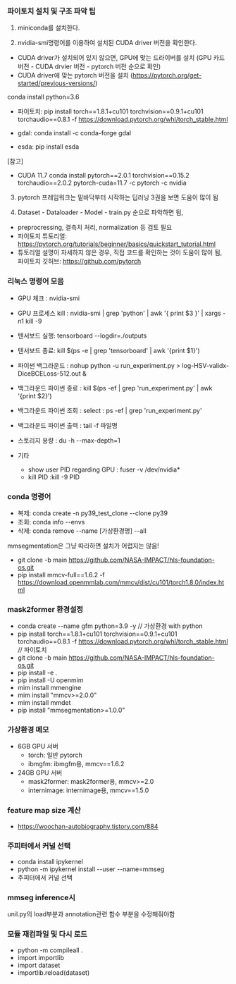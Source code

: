 ### 파이토치 설치 및 구조 파악 팁

1. miniconda를 설치한다.

2. nvidia-smi명령어를 이용하여 설치된 CUDA driver 버전을 확인한다.
 - CUDA driver가 설치되어 있지 않으면, GPU에 맞는 드라이버를 설치 (GPU 카드 버전 - CUDA drvier 버전 - pytorch 버전 순으로 확인)
 - CUDA driver에 맞는 pytorch 버전을 설치 (https://pytorch.org/get-started/previous-versions/)


conda install python=3.6

- 파이토치: pip install torch==1.8.1+cu101 torchvision==0.9.1+cu101 torchaudio==0.8.1 -f https://download.pytorch.org/whl/torch_stable.html

- gdal: conda install -c conda-forge gdal

- esda: pip install esda

[참고]
- CUDA 11.7
conda install pytorch==2.0.1 torchvision==0.15.2 torchaudio==2.0.2 pytorch-cuda=11.7 -c pytorch -c nvidia

3. pytorch 프레임워크는 밑바닥부터 시작하는 딥러닝 3권을 보면 도움이 많이 됨

4. Dataset - Dataloader - Model - train.py 순으로 파악하면 됨, 
 - preprocressing, 결측치 처리, normalization 등 검토 필요
 - 파이토치 튜토리얼: https://pytorch.org/tutorials/beginner/basics/quickstart_tutorial.html
 - 튜토리얼 설명이 자세하지 않은 경우, 직접 코드를 확인하는 것이 도움이 많이 됨, 파이토치 깃허브: https://github.com/pytorch
 
 ### 리눅스 명령어 모음
 
 - GPU 체크 : nvidia-smi
 - GPU 프로세스 kill : nvidia-smi | grep 'python' | awk '{ print $3 }' | xargs -n1 kill -9

 - 텐서보드 실행: tensorboard --logdir=./outputs
 - 텐서보드 종료: kill $(ps -e | grep 'tensorboard' | awk '{print $1}')

 - 파이썬 백그라운드 : nohup python -u run_experiment.py > log-HSV-validx-DiceBCELoss-512.out &
 - 백그라운드 파이썬 종료 : kill $(ps -ef | grep 'run_experiment.py' | awk '{print $2}')
 - 백그라운드 파이썬 조회 : select : ps -ef | grep 'run_experiment.py'
 - 백그라운드 파이썬 출력 : tail -f 파일명
 - 스토리지 용량 : du -h --max-depth=1
 - 기타
   - show user PID regarding GPU : fuser -v /dev/nvidia*
   - kill PID :kill -9 PID

### conda 명령어
 - 복제: conda create -n py39_test_clone --clone py39
 - 조회: conda info --envs
 - 삭제: conda remove --name [가상환경명] --all

mmsegmentation은 그냥 따라하면 설치가 어렵지는 않음!
- git clone -b main https://github.com/NASA-IMPACT/hls-foundation-os.git
- pip install mmcv-full==1.6.2 -f https://download.openmmlab.com/mmcv/dist/cu101/torch1.8.0/index.html

### mask2former 환경설정 
- conda create --name gfm python=3.9 -y // 가상환경 with python
- pip install torch==1.8.1+cu101 torchvision==0.9.1+cu101 torchaudio==0.8.1 -f https://download.pytorch.org/whl/torch_stable.html // 파이토치
- git clone -b main https://github.com/NASA-IMPACT/hls-foundation-os.git
- pip install -e .
- pip install -U openmim
- mim install mmengine
- mim install "mmcv>=2.0.0"
- mim install mmdet
- pip install "mmsegmentation>=1.0.0"

### 가상환경 메모
- 6GB GPU 서버
  - torch: 일반 pytorch
  - ibmgfm: ibmgfm용, mmcv==1.6.2
- 24GB GPU 서버
  - mask2former: mask2former용, mmcv>=2.0
  - internimage: internimage용, mmcv==1.5.0

### feature map size 계산
  - https://woochan-autobiography.tistory.com/884

### 주피터에서 커널 선택
 - conda install ipykernel
 - python -m ipykernel install --user --name=mmseg
 - 주피터에서 커널 선택

### mmseg inference시
unil.py의 load부분과 annotation관련 함수 부분을 수정해줘야함

### 모듈 재컴파일 및 다시 로드
 - python -m compileall .
 - import importlib 
 - import dataset 
 - importlib.reload(dataset) 
